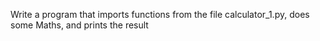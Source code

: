 Write a program that imports functions from the file calculator_1.py, does some Maths, and prints the result
